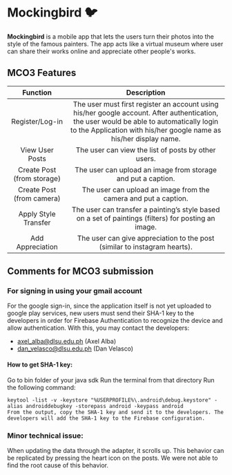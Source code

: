 # Mockingbird 🐦

**Mockingbird** is a mobile app that lets the users turn their photos into the style of the famous painters. The app acts like a virtual museum where user can share their works online and appreciate other people's works.

## MCO3 Features
|          Function          |                                                                                                   Description                                                                                                  |
|:--------------------------:|:--------------------------------------------------------------------------------------------------------------------------------------------------------------------------------------------------------------:|
|       Register/Log-in      | The user must first register an account using his/her google account. After authentication, the user would be able to automatically login to the Application with his/her google name as his/her display name. |
|       View User Posts      | The user can view the list of posts by other users.                                                                                                                                                            |
| Create Post (from storage) | The user can upload an image from storage and put a caption.                                                                                                                                                   |
|  Create Post (from camera) | The user can upload an image from the camera and put a caption.                                                                                                                                                |
|    Apply Style Transfer    | The user can transfer a painting’s style based on a set of paintings (filters) for posting an image.                                                                                                           |
|      Add Appreciation      | The user can give appreciation to the post (similar to instagram hearts).                                                                                                                                      |

## Comments for MCO3 submission

### For signing in using your gmail account

For the google sign-in, since the application itself is not yet uploaded to google play services, new users must send their SHA-1 key to the developers in order for Firebase Authentication to recognize the device and allow authentication. With this, you may contact the developers:

* axel_alba@dlsu.edu.ph (Axel Alba)
* dan_velasco@dlsu.edu.ph (Dan Velasco)

#### How to get SHA-1 key:
Go to bin folder of your java sdk
Run the terminal from that directory
Run the following command:
```
keytool -list -v -keystore "%USERPROFILE%\.android\debug.keystore" -alias androiddebugkey -storepass android -keypass android
From the output, copy the SHA-1 key and send it to the developers. The developers will add the SHA-1 key to the Firebase configuration.
```


### Minor technical issue:
When updating the data through the adapter, it scrolls up. This behavior can be replicated by pressing the heart icon on the posts. We were not able to find the root cause of this behavior.
